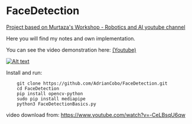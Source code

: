 # FaceDetection

[Project based on Murtaza's Workshop - Robotics and AI youtube channel](https://www.youtube.com/@murtazasworkshop/videos)

Here you will find my notes and own implementation.

You can see the video demonstration here: [(Youtube)](https://youtube.com/shorts/9gT4s7Mb6-8)

[![Alt text](https://yt3.googleusercontent.com/KT4Z1J3JNjCKyoHJ9xA7ygYh9z6PdhswTFh7YPeBkGz8lkxBnhvhUrZqDoduH89xp_3Sd2Ord0I=s176-c-k-c0x00ffffff-no-rj)](https://youtube.com/shorts/9gT4s7Mb6-8)


Install and run:

```console
    git clone https://github.com/AdrianCobo/FaceDetection.git
    cd FaceDetection
    pip install opencv-python
    sudo pip install mediapipe
    python3 FaceDetectionBasics.py
```

video download from: https://www.youtube.com/watch?v=-CeLBsqU6qw
